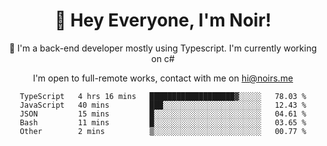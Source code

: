 <div align="center">

<h1 align="center">👋 Hey Everyone, I'm Noir! </h1>
  

 🎉  I'm a back-end developer mostly using Typescript. I'm currently working on c#

   
<p align="center">

  I'm open to full-remote works, contact with me on [hi@noirs.me](mailto:hi@noirs.me)
 
 </p>
   

  
<!--START_SECTION:waka-->

```text
TypeScript   4 hrs 16 mins   ███████████████████▓░░░░░   78.03 %
JavaScript   40 mins         ███░░░░░░░░░░░░░░░░░░░░░░   12.43 %
JSON         15 mins         █░░░░░░░░░░░░░░░░░░░░░░░░   04.61 %
Bash         11 mins         █░░░░░░░░░░░░░░░░░░░░░░░░   03.65 %
Other        2 mins          ▒░░░░░░░░░░░░░░░░░░░░░░░░   00.77 %
```

<!--END_SECTION:waka-->
